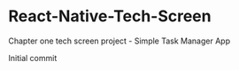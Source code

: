 # React-Native-Tech-Screen
Chapter one tech screen project - Simple Task Manager App

Initial commit